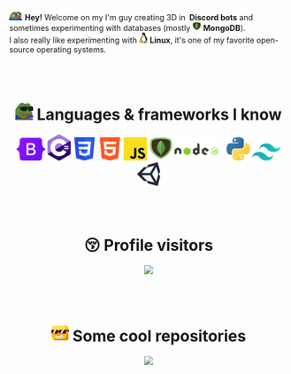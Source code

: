 

<p><img src="https://raw.githubusercontent.com/PedrexDev/PedrexDev/main/assets/flushedpepe.png" width="24"></img> <b>Hey!</b> Welcome on my <img  profile!<br>I'm guy creating 3D in <b><img </img> Discord bots</b> and sometimes experimenting with databases (mostly <b><img src="https://raw.githubusercontent.com/PedrexDev/PedrexDev/main/assets/mongodb.png" width="16"></img> MongoDB</b>).<br>I also really like experimenting with <b><img src="https://raw.githubusercontent.com/PedrexDev/PedrexDev/main/assets/linux.png" width="16"></img> Linux</b>, it's one of my favorite open-source operating systems.</p><br><br>

<h1 align="center">
    <img src="https://raw.githubusercontent.com/PedrexDev/PedrexDev/main/assets/pepe%20hacker.gif" width="32"></img> Languages & frameworks I know
</h2>

<p align="center" style="text-decoration: none"> 
    <a href="https://www.getbootstrap.com/"><img src="https://raw.githubusercontent.com/PedrexDev/PedrexDev/main/assets/bootstrap.png" width="52" alt="Bootstrap"></img></a>
    <a href="https://www.microsoft.com/"><img src="https://raw.githubusercontent.com/PedrexDev/PedrexDev/main/assets/c%23.png" width="42" alt="C#"></img></a> 
    <a href="https://www.w3schools.com/css/"><img src="https://raw.githubusercontent.com/PedrexDev/PedrexDev/main/assets/css.png" width="42" alt="CSS"></img></a> 
    <a href="https://www.w3schools.com/html/"><img src="https://raw.githubusercontent.com/PedrexDev/PedrexDev/main/assets/html.png" width="42" alt="HTML"></img></a> 
    <a href="https://www.w3schools.com/js/"><img src="https://raw.githubusercontent.com/PedrexDev/PedrexDev/main/assets/js.png" width="42" alt="JS"></img></a> 
    <a href="https://www.mongodb.com/"><img src="https://raw.githubusercontent.com/PedrexDev/PedrexDev/main/assets/mongodb.png" width="42" alt="MongoDB"></img></a> 
    <a style="padding-right:8px;" href="https://nodejs.org"><img src="https://raw.githubusercontent.com/PedrexDev/PedrexDev/main/assets/nodejs.png" width="82" alt="NodeJS"></img></a> 
    <a href="https://www.python.org/"><img src="https://raw.githubusercontent.com/PedrexDev/PedrexDev/main/assets/python.png" width="42" alt="Python"></img></a> 
    <a href="https://www.tailwindcss.com/"><img src="https://raw.githubusercontent.com/PedrexDev/PedrexDev/main/assets/tallwind.png" width="52" alt="Tallwind"></img></a> 
    <a href="https://www.unity.com/"><img src="https://raw.githubusercontent.com/PedrexDev/PedrexDev/main/assets/unity.png" width="42" alt="Unity"></img></a>
</p><br><br>

<h1 align="center">
     😚 Profile visitors
</h2>

<p align="center" style="text-decoration: none"> 
  <img src="https://profile-counter.glitch.me/PedrexDev/count.svg"></img>
</p><br><br>
  
<h1 align="center">
     <img src="https://raw.githubusercontent.com/PedrexDev/PedrexDev/main/assets/cool.png" width="32"></img> Some cool repositories
</h2>

<p align="center" style="text-decoration: none;">
    <a href="https://github.com/PedrexDev/my-website">
        <img src="https://github-readme-stats.vercel.app/api/pin/?username=PedrexDev&repo=my-website&bg_color=0d1117&title_color=58a6ff&text_color=8b949e&icon_color=0094FF&hide_border=true/" />
    </a>
</p>




